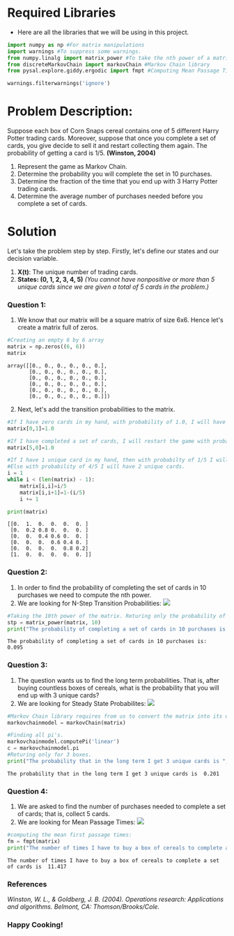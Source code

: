 # Required Libraries
* Here are all the libraries that we will be using in this project.

```python
import numpy as np #For matrix manipulations
import warnings #To suppress some warnings. 
from numpy.linalg import matrix_power #To take the nth power of a matrix
from discreteMarkovChain import markovChain #Markov Chain library
from pysal.explore.giddy.ergodic import fmpt #Computing Mean Passage Times

warnings.filterwarnings('ignore')

```

# Problem Description:
Suppose each box of Corn Snaps cereal contains one of 5 different Harry Potter trading cards. Moreover, suppose that once you complete a set of cards, you give decide to sell it and restart collecting them again. The probability of getting a card is  1/5. <b>(Winston, 2004)</b>

1.  Represent the game as Markov Chain.
2.	Determine the probability you will complete the set in 10 purchases.
3.	Determine the fraction of the time that you end up with 3 Harry Potter trading cards.
4.	Determine the average number of purchases needed before you complete a set of cards.


# Solution

Let's take the problem step by step. Firstly, let's define our states and our decision variable.
1. <b>X(t)</b>: The unique number of trading cards. 
2. <b>States: (0, 1, 2, 3, 4, 5)</b> <i>(You cannot have nonpositive or more than 5 unique cards since we are given a total of 5 cards in the problem.) </i>

### Question 1:
1. We know that our matrix will be a square matrix of size 6x6. Hence let's create a matrix full of zeros.


```python
#Creating an empty 6 by 6 array
matrix = np.zeros((6, 6))
matrix
```




    array([[0., 0., 0., 0., 0., 0.],
           [0., 0., 0., 0., 0., 0.],
           [0., 0., 0., 0., 0., 0.],
           [0., 0., 0., 0., 0., 0.],
           [0., 0., 0., 0., 0., 0.],
           [0., 0., 0., 0., 0., 0.]])



2. Next, let's add the transition probabilities to the matrix.


```python
#If I have zero cards in my hand, with probability of 1.0, I will have 1 unique card after one purchase.
matrix[0,1]=1.0

#If I have completed a set of cards, I will restart the game with probability of 1.0 and I will have zero cards again.
matrix[5,0]=1.0

#If I have 1 unique card in my hand, then with probabilty of 1/5 I will get the same card. 
#Else with probability of 4/5 I will have 2 unique cards.
i = 1
while i < (len(matrix) - 1):
    matrix[i,i]=i/5
    matrix[i,i+1]=1-(i/5)
    i += 1

print(matrix)
```

    [[0.  1.  0.  0.  0.  0. ]
     [0.  0.2 0.8 0.  0.  0. ]
     [0.  0.  0.4 0.6 0.  0. ]
     [0.  0.  0.  0.6 0.4 0. ]
     [0.  0.  0.  0.  0.8 0.2]
     [1.  0.  0.  0.  0.  0. ]]
    

### Question 2:
1. In order to find the probability of completing the set of cards in 10 purchases we need to compute the nth power.
2. We are looking for N-Step Transition Probabilities:  <img src="https://render.githubusercontent.com/render/math?math=P(0,5)^{10}">


```python
#Taking the 10th power of the matrix. Returing only the probability of completing the set.
stp = matrix_power(matrix, 10)
print("The probability of completing a set of cards in 10 purchases is: ", round(stp[0,5], 3))
```

    The probability of completing a set of cards in 10 purchases is:  0.095
    

### Question 3: 
1. The question wants us to find the long term probabilities. That is, after buying countless boxes of cereals, what is the probability that you will end up with 3 unique cards?
2. We are looking for Steady State Probabilites: <img src="https://render.githubusercontent.com/render/math?math=\pi_3=\sum_{i=1}^{5}\pi_i*p_{i3} \quad for \quad j=0,1,2,....,5">


```python
#Markov Chain library requires from us to convert the matrix into its own Markov Chain type
markovchainmodel = markovChain(matrix)

#Finding all pi's.
markovchainmodel.computePi('linear')
c = markovchainmodel.pi
#Returing only for 3 boxes.
print("The probability that in the long term I get 3 unique cards is ", round(c[3], 3))
```

    The probability that in the long term I get 3 unique cards is  0.201
    

### Question 4:
1. We are asked to find the number of purchases needed to complete a set of cards; that is, collect 5 cards.
2. We are looking for Mean Passage Times: <img src="https://render.githubusercontent.com/render/math?m_{05}=1+\sum_{k\neq5}P_{0k}*m_{k5}">


```python
#computing the mean first passage times:
fm = fmpt(matrix)
print("The number of times I have to buy a box of cereals to complete a set of cards is ", round(fm[0,5], 3))
```

    The number of times I have to buy a box of cereals to complete a set of cards is  11.417
    

### References
<i>Winston, W. L., & Goldberg, J. B. (2004). Operations research: Applications and algorithms. Belmont, CA: Thomson/Brooks/Cole.</i>

### Happy Cooking!
